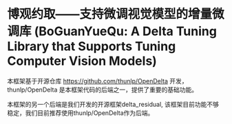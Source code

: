 # 博观约取——支持微调视觉模型的增量微调库 (BoGuanYueQu: A Delta Tuning Library that Supports Tuning Computer Vision Models) 



本框架基于开源仓库 https://github.com/thunlp/OpenDelta 开发，
thunlp/OpenDelta 是本框架代码的后端之一，提供了重要的基础功能。

本框架的另一个后端是我们开发的开源框架delta_residual, 该框架目前功能不够稳定，我们目前推荐使用thunlp/OpenDelta作为后端。